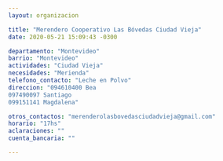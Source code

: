 ```yaml
---
layout: organizacion

title: "Merendero Cooperativo Las Bóvedas Ciudad Vieja"
date: 2020-05-21 15:09:43 -0300

departamento: "Montevideo"
barrio: "Montevideo"
actividades: "Ciudad Vieja"
necesidades: "Merienda"
telefono_contacto: "Leche en Polvo"
direccion: "094610400 Bea
097490097 Santiago
099151141 Magdalena"

otros_contactos: "merenderolasbovedasciudadvieja@gmail.com"
horario: "17hs"
aclaraciones: ""
cuenta_bancaria: ""

---
```

